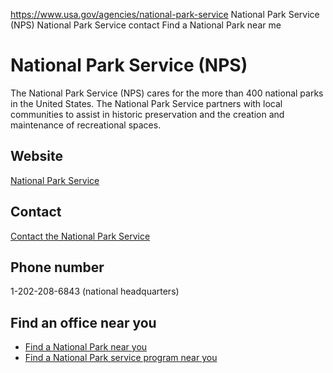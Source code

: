 

https://www.usa.gov/agencies/national-park-service
National Park Service (NPS)
National Park Service contact
Find a National Park near me

National Park Service
(NPS)
===========================

The National Park Service (NPS) cares for the more than 400 national parks in the United States. The National Park Service partners with local communities to assist in historic preservation and the creation and maintenance of recreational spaces.

Website
-------

[National Park Service](https://www.nps.gov/index.htm)

Contact
-------

[Contact the National Park Service](https://www.nps.gov/aboutus/contactus.htm)

Phone number
------------

1-202-208-6843 (national headquarters)

Find an office near you
-----------------------

* [Find a National Park near you](https://www.nps.gov/findapark/index.htm)
* [Find a National Park service program near you](https://www.nps.gov/getinvolved/communities.htm)
